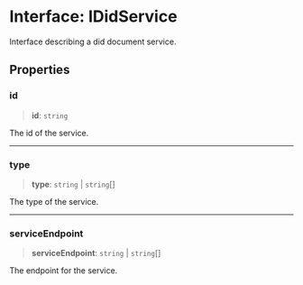 # Interface: IDidService

Interface describing a did document service.

## Properties

### id

> **id**: `string`

The id of the service.

***

### type

> **type**: `string` \| `string`[]

The type of the service.

***

### serviceEndpoint

> **serviceEndpoint**: `string` \| `string`[]

The endpoint for the service.
